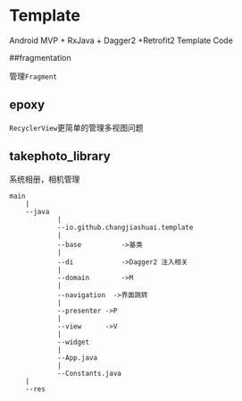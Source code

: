 # Template
Android MVP + RxJava + Dagger2 +Retrofit2 Template Code

##fragmentation

管理`Fragment`

## epoxy

`RecyclerView`更简单的管理多视图问题

## takephoto_library

系统相册，相机管理

~~~
main
	|
	--java
			|
			--io.github.changjiashuai.template
			|
			--base  		->基类
			|
			--di    		->Dagger2 注入相关
			|
			--domain		->M
			|
			--navigation  ->界面跳转
			|
			--presenter	->P
			|
			--view		->V
			|
			--widget
			|
			--App.java
			|
			--Constants.java
	|
	--res
~~~